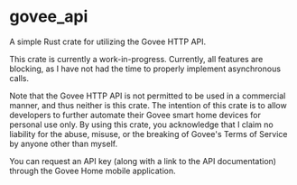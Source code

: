 # govee_api
A simple Rust crate for utilizing the Govee HTTP API.

This crate is currently a work-in-progress. Currently, all features are blocking, as I have not had the time to properly implement asynchronous calls.

Note that the Govee HTTP API is not permitted to be used in a commercial manner, and thus neither is this crate.
The intention of this crate is to allow developers to further automate their Govee smart home devices for personal use only.
By using this crate, you acknowledge that I claim no liability for the abuse, misuse, or the breaking of Govee's Terms of Service by anyone other than myself.

You can request an API key (along with a link to the API documentation) through the Govee Home mobile application.
